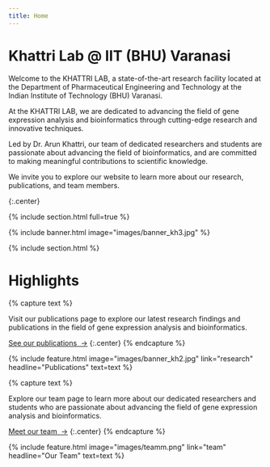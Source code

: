```yaml
---
title: Home
---
```


# Khattri Lab @ IIT (BHU) Varanasi 

Welcome to the KHATTRI LAB, a state-of-the-art research facility located at the Department of Pharmaceutical Engineering and Technology at the Indian Institute of Technology (BHU) Varanasi.

At the KHATTRI LAB, we are dedicated to advancing the field of gene expression analysis and bioinformatics through cutting-edge research and innovative techniques.

Led by Dr. Arun Khattri, our team of dedicated researchers and students are passionate about advancing the field of bioinformatics, and are committed to making meaningful contributions to scientific knowledge.

We invite you to explore our website to learn more about our research, publications, and team members.

{:.center}

{% include section.html full=true %}

{% include banner.html image="images/banner_kh3.jpg" %}

{% include section.html %}

# Highlights

{% capture text %}

Visit our publications page to explore our latest research findings and publications in the field of gene expression analysis and bioinformatics.

[See our publications &nbsp;→](research)
{:.center}
{% endcapture %}

{%
  include feature.html
  image="images/banner_kh2.jpg"
  link="research"
  headline="Publications"
  text=text
%}

{% capture text %}

Explore our team page to learn more about our dedicated researchers and students who are passionate about advancing the field of gene expression analysis and bioinformatics.

[Meet our team &nbsp;→](team)
{:.center}
{% endcapture %}

{%
  include feature.html
  image="images/teamm.png"
  link="team"
  headline="Our Team"
  text=text
%}
